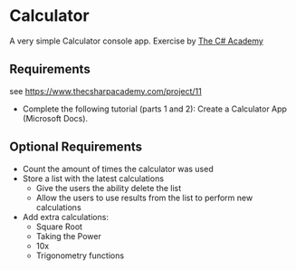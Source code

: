 # Calculator
A very simple Calculator console app. Exercise by [The C# Academy](https://www.thecsharpacademy.com)

## Requirements
see https://www.thecsharpacademy.com/project/11
* Complete the following tutorial (parts 1 and 2): Create a Calculator App (Microsoft Docs).

## Optional Requirements
* Count the amount of times the calculator was used
* Store a list with the latest calculations
  * Give the users the ability delete the list
  * Allow the users to use results from the list to perform new calculations
* Add extra calculations: 
  * Square Root
  * Taking the Power
  * 10x
  * Trigonometry functions
